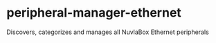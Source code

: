 # peripheral-manager-ethernet
Discovers, categorizes and manages all NuvlaBox Ethernet peripherals 
